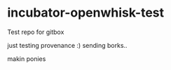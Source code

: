 # incubator-openwhisk-test
Test repo for gitbox

just testing provenance :)
sending borks..

makin ponies
